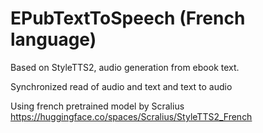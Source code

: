 # EPubTextToSpeech (French language)

 Based on StyleTTS2, audio generation from ebook text.

 Synchronized read of audio and text and text to audio 

Using french pretrained model by Scralius
https://huggingface.co/spaces/Scralius/StyleTTS2_French

